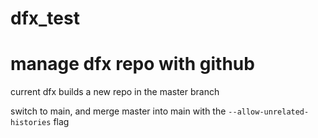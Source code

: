 # dfx_test
manage dfx repo with github
=======

current dfx builds a new repo in the master branch

switch to main, and merge master into main with the
`--allow-unrelated-histories` flag